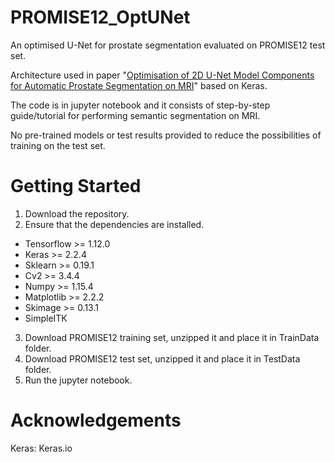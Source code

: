 # PROMISE12_OptUNet
An optimised U-Net for prostate segmentation evaluated on PROMISE12 test set. 

Architecture used in paper "[Optimisation of 2D U-Net Model Components for Automatic Prostate Segmentation on MRI](https://www.mdpi.com/2076-3417/10/7/2601)"
based on Keras.

The code is in jupyter notebook and it consists of step-by-step guide/tutorial for performing semantic segmentation on MRI. 

No pre-trained models or test results provided to reduce the possibilities of training on the test set.  

# Getting Started
1. Download the repository.
2. Ensure that the dependencies are installed. 
  - Tensorflow >= 1.12.0
  - Keras >= 2.2.4
  - Sklearn >= 0.19.1
  - Cv2 >= 3.4.4
  - Numpy >= 1.15.4
  - Matplotlib >= 2.2.2
  - Skimage >= 0.13.1
  - SimpleITK  
3. Download PROMISE12 training set, unzipped it and place it in TrainData folder.
4. Download PROMISE12 test set, unzipped it and place it in TestData folder.
5. Run the jupyter notebook.

# Acknowledgements
Keras: Keras.io
